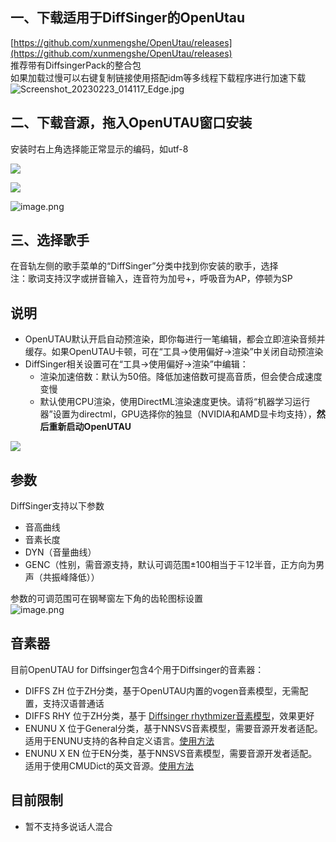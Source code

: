 <a name="bYMBe"></a>
## 一、下载适用于DiffSinger的OpenUtau
[https://github.com/xunmengshe/OpenUtau/releases](https://github.com/xunmengshe/OpenUtau/releases)<br />推荐带有DiffsingerPack的整合包<br />如果加载过慢可以右键复制链接使用搭配idm等多线程下载程序进行加速下载<br />![Screenshot_20230223_014117_Edge.jpg](https://cdn.nlark.com/yuque/0/2023/jpeg/34659871/1677087796527-57a56d5a-196b-4517-8dd6-217e887f4cc2.jpeg#averageHue=%23fefefe&clientId=u5c92c280-8bb9-4&from=ui&id=uf71be033&name=Screenshot_20230223_014117_Edge.jpg&originHeight=1064&originWidth=1906&originalType=binary&ratio=2.125&rotation=0&showTitle=false&size=242451&status=done&style=none&taskId=u15c009cd-4a29-4f6e-8e93-afe5561c427&title=)
<a name="FzpzS"></a>
## 二、下载音源，拖入OpenUTAU窗口安装
安装时右上角选择能正常显示的编码，如utf-8

![](https://cdn.nlark.com/yuque/0/2023/png/34659871/1677326124599-416a6011-53a0-4ba0-bd8d-849b80ed042f.png#averageHue=%23f2f2f2&clientId=u50b4645a-ac70-4&from=paste&id=ubccdcfcd&originHeight=819&originWidth=1440&originalType=url&ratio=1.25&rotation=0&showTitle=false&status=done&style=none&taskId=u59b1b5cf-dea9-4765-8566-d34df7220d1&title=)

![](https://cdn.nlark.com/yuque/0/2023/png/34659871/1677326124654-0fbd712e-7793-484b-91e3-bd8bae7c1176.png#averageHue=%23f3f3f3&clientId=u50b4645a-ac70-4&from=paste&id=ud733617c&originHeight=819&originWidth=1440&originalType=url&ratio=1.25&rotation=0&showTitle=false&status=done&style=none&taskId=u5d757955-0bf2-42f0-88cc-6c609192445&title=)

![image.png](https://cdn.nlark.com/yuque/0/2023/png/34659871/1673335397640-e6bf737d-346e-4b51-b593-9e3d3d41213d.png#averageHue=%23f9f9f9&clientId=u6838c9e4-2da8-4&from=paste&height=628&id=j6w3H&name=image.png&originHeight=785&originWidth=1440&originalType=binary&ratio=1&rotation=0&showTitle=false&size=78219&status=done&style=none&taskId=ua835f8d0-0dcc-40cd-bf0c-e862ef9ea18&title=&width=1152)
<a name="l8YUN"></a>
## 三、选择歌手
在音轨左侧的歌手菜单的“DiffSinger”分类中找到你安装的歌手，选择<br />注：歌词支持汉字或拼音输入，连音符为加号+，呼吸音为AP，停顿为SP 
<a name="CJBH5"></a>
## 说明

- OpenUTAU默认开启自动预渲染，即你每进行一笔编辑，都会立即渲染音频并缓存。如果OpenUTAU卡顿，可在“工具→使用偏好→渲染”中关闭自动预渲染
- DiffSinger相关设置可在“工具→使用偏好→渲染”中编辑：
   - 渲染加速倍数：默认为50倍。降低加速倍数可提高音质，但会使合成速度变慢
   - 默认使用CPU渲染，使用DirectML渲染速度更快。请将“机器学习运行器”设置为directml，GPU选择你的独显（NVIDIA和AMD显卡均支持），**然后重新启动OpenUTAU**

![](https://cdn.nlark.com/yuque/0/2023/png/34659871/1677088239934-9cb238f8-6fba-468f-b118-e513dd48f6da.png#averageHue=%23484745&clientId=u2f319e9d-86e7-4&from=paste&id=u306f7701&originHeight=987&originWidth=786&originalType=url&ratio=2.125&rotation=0&showTitle=false&status=done&style=none&taskId=u87f3a613-6af7-4e82-b1a9-76bfd2f2faa&title=)
<a name="yCt5n"></a>
## 参数
DiffSinger支持以下参数

- 音高曲线
- 音素长度
- DYN（音量曲线）
- GENC（性别，需音源支持，默认可调范围±100相当于∓12半音，正方向为男声（共振峰降低））

参数的可调范围可在钢琴窗左下角的齿轮图标设置<br />![image.png](https://cdn.nlark.com/yuque/0/2023/png/34659871/1677088660794-ff4aadfe-5c40-4cc5-88ad-4f738a5ff9d4.png#averageHue=%233e3e3e&clientId=u6a921935-2e49-4&from=paste&height=304&id=u81e95c9a&name=image.png&originHeight=647&originWidth=905&originalType=binary&ratio=2.125&rotation=0&showTitle=false&size=34399&status=done&style=none&taskId=u62b71a6f-4969-4362-b04b-8cde293a160&title=&width=425.88235294117646)
<a name="FB6XA"></a>
## 音素器
目前OpenUTAU for Diffsinger包含4个用于Diffsinger的音素器：

- DIFFS ZH 位于ZH分类，基于OpenUTAU内置的vogen音素模型，无需配置，支持汉语普通话
- DIFFS RHY 位于ZH分类，基于 [Diffsinger rhythmizer音素模型](https://github.com/openvpi/DiffSinger/releases/tag/v1.4.1)，效果更好
- ENUNU X 位于General分类，基于NNSVS音素模型，需要音源开发者适配。适用于ENUNU支持的各种自定义语言。[使用方法](https://github.com/oxygen-dioxide/nnsvs-onnx/wiki/%E4%BD%BF%E7%94%A8%E6%96%B9%E6%B3%95%EF%BC%88%E4%B8%AD%E6%96%87%EF%BC%89)
- ENUNU X EN 位于EN分类，基于NNSVS音素模型，需要音源开发者适配。适用于使用CMUDict的英文音源。[使用方法](https://github.com/oxygen-dioxide/nnsvs-onnx/wiki/%E4%BD%BF%E7%94%A8%E6%96%B9%E6%B3%95%EF%BC%88%E4%B8%AD%E6%96%87%EF%BC%89)
<a name="ndw9l"></a>
## 目前限制

- 暂不支持多说话人混合
